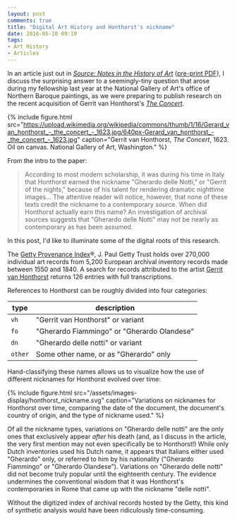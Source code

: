 ```yaml
---
layout: post
comments: true
title: "Digital Art History and Honthorst's nickname"
date: 2016-05-10 09:19
tags:
- Art History
- Articles
---
```


In an article just out in [*Source: Notes in the History of Art*](http://dx.doi.org/10.1086/686710) ([pre-print PDF](/assets/docs/honthorst_preprint.pdf)), I discuss the surprising answer to a seemingly-tiny question that arose during my fellowship last year at the National Gallery of Art's office of Northern Baroque paintings, as we were preparing to publish research on the recent acquisition of Gerrit van Honthorst's [*The Concert*][concert].

{% include figure.html src="https://upload.wikimedia.org/wikipedia/commons/thumb/1/16/Gerard_van_honthorst_-_the_concert_-_1623.jpg/640px-Gerard_van_honthorst_-_the_concert_-_1623.jpg" caption="Gerrit van Honthorst, _The Concert_, 1623. Oil on canvas. National Gallery of Art, Washington." %}

[concert]: http://www.nga.gov/content/ngaweb/Collection/art-object-page.163184.html

From the intro to the paper:

>According to most modern scholarship, it was during his time in Italy that Honthorst earned the nickname "Gherardo delle Notti," or "Gerrit of the nights," because of his talent for rendering dramatic nighttime images... The attentive reader will notice, however, that none of these texts credit the nickname to a contemporary source. When did Honthorst actually earn this name? An investigation of archival sources suggests that "Gherardo delle Notti" may not be nearly as contemporary as has been assumed.

In this post, I'd like to illuminate some of the digital roots of this research.

The [Getty Provenance Index](http://www.getty.edu/research/tools/provenance/search.html)®, J. Paul Getty Trust holds over 270,000 individual art records from 5,200 European archival inventory records made between 1550 and 1840.
A search for records attributed to the artist [Gerrit van Honthorst](http://en.wikipedia.org/wiki/Gerard_van_Honthorst) returns 126 entries with full transcriptions.

References to Honthorst can be roughly divided into four categories:

|type   |description|
|-------|-----------|
|`vh`   | "Gerrit van Honthorst" or variant |
|`fo`   | "Gherardo Fiammingo" or "Gherardo Olandese"|
|`dn`   | "Gherardo delle notti" or variant |
|`other`| Some other name, or as "Gherardo" only |

Hand-classifying these names allows us to visualize how the use of different nicknames for Honthorst evolved over time:

{% include figure.html src="/assets/images-display/honthorst_nickname.svg" caption="Variations on nicknames for Honthorst over time, comparing the date of the document, the document's country of origin, and the type of nickname used." %}

Of all the nickname types, variations on "Gherardo delle notti" are the only ones that exclusively appear *after* his death (and, as I discuss in the article, the very first mention may not even specifically be to Honthorst!)
While only Dutch inventories used his Dutch name, it appears that Italians either used "Gherardo" only, or referred to him by his nationality ("Gherardo Fiammingo" or "Gherardo Olandese").
Variations on "Gherardo delle notti" did not become truly popular until the eighteenth century.
The evidence undermines the conventional wisdom that it was Honthorst's contemporaries in Rome that came up with the nickname "delle notti".

Without the digitized index of archival records hosted by the Getty, this kind of synthetic analysis would have been ridiculously time-consuming.

